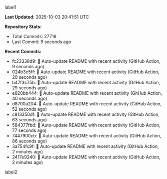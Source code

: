 
label1 
<!-- ACTIVITY_START -->
**Last Updated:** 2025-10-03 20:41:51 UTC

**Repository Stats:**
- Total Commits: 27718
- Last Commit: 9 seconds ago

**Recent Commits:**
- fc23338d9: 🤖 Auto-update README with recent activity (GitHub Action, 9 seconds ago)
- 024b3c5ff: 🤖 Auto-update README with recent activity (GitHub Action, 20 seconds ago)
- b47f3c75b: 🤖 Auto-update README with recent activity (GitHub Action, 29 seconds ago)
- e820bb444: 🤖 Auto-update README with recent activity (GitHub Action, 40 seconds ago)
- d8700a204: 🤖 Auto-update README with recent activity (GitHub Action, 52 seconds ago)
- c813350df: 🤖 Auto-update README with recent activity (GitHub Action, 63 seconds ago)
- 584377fbd: 🤖 Auto-update README with recent activity (GitHub Action, 77 seconds ago)
- 7447900cb: 🤖 Auto-update README with recent activity (GitHub Action, 86 seconds ago)
- 3a754fc9f: 🤖 Auto-update README with recent activity (GitHub Action, 2 minutes ago)
- 2417e9240: 🤖 Auto-update README with recent activity (GitHub Action, 2 minutes ago)
<!-- ACTIVITY_END -->

label2
